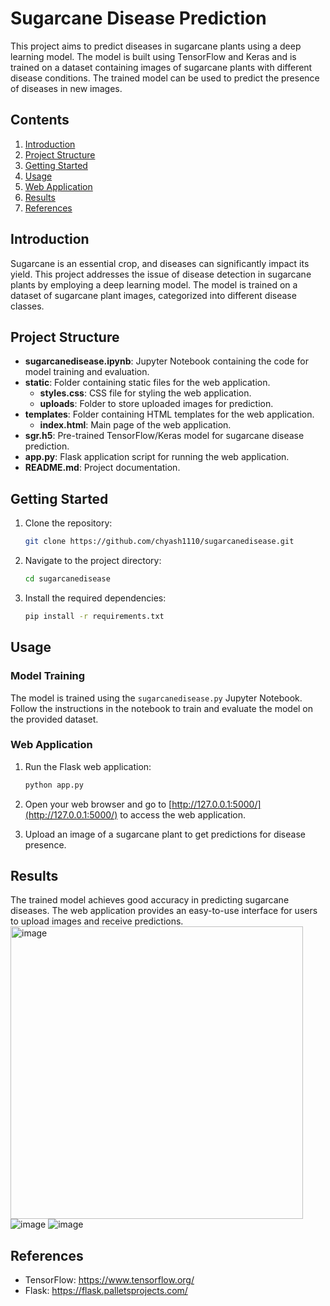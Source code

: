 # Sugarcane Disease Prediction

This project aims to predict diseases in sugarcane plants using a deep learning model. The model is built using TensorFlow and Keras and is trained on a dataset containing images of sugarcane plants with different disease conditions. The trained model can be used to predict the presence of diseases in new images.

## Contents

1. [Introduction](#introduction)
2. [Project Structure](#project-structure)
3. [Getting Started](#getting-started)
4. [Usage](#usage)
5. [Web Application](#web-application)
6. [Results](#results)
7. [References](#references)

## Introduction

Sugarcane is an essential crop, and diseases can significantly impact its yield. This project addresses the issue of disease detection in sugarcane plants by employing a deep learning model. The model is trained on a dataset of sugarcane plant images, categorized into different disease classes.

## Project Structure

- **sugarcanedisease.ipynb**: Jupyter Notebook containing the code for model training and evaluation.
- **static**: Folder containing static files for the web application.
  - **styles.css**: CSS file for styling the web application.
  - **uploads**: Folder to store uploaded images for prediction.
- **templates**: Folder containing HTML templates for the web application.
  - **index.html**: Main page of the web application.
- **sgr.h5**: Pre-trained TensorFlow/Keras model for sugarcane disease prediction.
- **app.py**: Flask application script for running the web application.
- **README.md**: Project documentation.

## Getting Started

1. Clone the repository:

   ```bash
   git clone https://github.com/chyash1110/sugarcanedisease.git
   ```

2. Navigate to the project directory:

   ```bash
   cd sugarcanedisease
   ```

3. Install the required dependencies:

   ```bash
   pip install -r requirements.txt
   ```

## Usage

### Model Training

The model is trained using the `sugarcanedisease.py` Jupyter Notebook. Follow the instructions in the notebook to train and evaluate the model on the provided dataset.

### Web Application

1. Run the Flask web application:

   ```bash
   python app.py
   ```

2. Open your web browser and go to [http://127.0.0.1:5000/](http://127.0.0.1:5000/) to access the web application.

3. Upload an image of a sugarcane plant to get predictions for disease presence.

## Results

The trained model achieves good accuracy in predicting sugarcane diseases. The web application provides an easy-to-use interface for users to upload images and receive predictions.
<img width="468" alt="image" src="https://github.com/user-attachments/assets/4669d7a4-e463-43d0-8acd-d6211d541ff9">
![image](https://github.com/user-attachments/assets/2c9a3732-5fde-4bc1-813c-ae6f322fe3f5)
![image](https://github.com/user-attachments/assets/ee27620d-bdf9-4858-9c34-27ca13c790d9)


## References

- TensorFlow: https://www.tensorflow.org/
- Flask: https://flask.palletsprojects.com/

